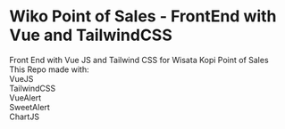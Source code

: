 # Wiko Point of Sales - FrontEnd with Vue and TailwindCSS

Front End with Vue JS and Tailwind CSS for Wisata Kopi Point of Sales<br>
This Repo made with:<br>
VueJS<br>
TailwindCSS<br>
VueAlert<br>
SweetAlert<br>
ChartJS

